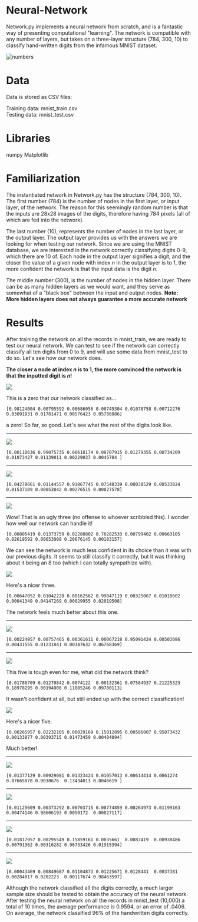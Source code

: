# Neural-Network

Network.py implements a neural network from scratch, and is a fantastic way of presenting computational "learning". The network is compatible with any number of layers,
but takes on a three-layer structure (784, 300, 10) to classify hand-written digits from the infamous MNIST dataset. 


![numbers](https://user-images.githubusercontent.com/66577070/187332068-8668d0b2-1645-4cc2-9a4d-622d3dc2fef5.jpg)

# Data
Data is stored as CSV files:

Training data: mnist_train.csv                           
Testing data: mnist_test.csv

# Libraries

numpy
Matplotlib

# Familiarization

The instantiated network in Network.py has the structure (784, 300, 10). The first number (784) is the number of nodes in the first layer, or input layer, of the network. The reason for this seemingly random number is that the inputs are 28x28 images of the digits, therefore having 784 pixels (all of which are fed into the network). 

The last number (10), represents the number of nodes in the last layer, or the output layer. The output layer provides us with the answers we are looking for when testing our network. Since we are using the MNIST database, we are interested in the network correctly classifying digits 0-9, which there are 10 of. Each node in the output layer signifies a digit, and the closer the value of a given node with index *n* in the output layer is to 1, the more confident the network is that the input data is the digit *n*. 

The middle number (300), is the number of nodes in the hidden layer. There can be as many hidden layers as we would want, and they serve as somewhat of a "black box" between the input and output nodes. **Note: More hidden layers does not always guarantee a more accurate network**

# Results

After training the network on all the records in mnist_train, we are ready to test our neural network. We can test to see if the network can correctly classify all ten digits from 0 to 9, and will use some data from mnist_test to do so. Let's see how our network does. 

**The closer a node at index *n* is to 1, the more convinced the network is that the inputted digit is *n*!**

![](https://i.imgur.com/Q1hwdEX.png)

This is a zero that our network classified as...

``` 
[0.98124004 0.00795592 0.00686056 0.00749304 0.01078758 0.00712276 0.03091931 0.01781471 0.00576423 0.05786886]
```

a zero! So far, so good. Let's see what the rest of the digits look like. 

----
![](https://i.imgur.com/KsOZaPO.png)

```
[0.00110636 0.99075735 0.00618174 0.00707915 0.01279355 0.00734209 0.01073427 0.01139011 0.00229037 0.0045704 ]
```

----
![](https://i.imgur.com/3K7bqUM.png)

```
[0.04278661 0.01144557 0.91867745 0.07548339 0.00038529 0.00533824 0.01537189 0.00053842 0.00276515 0.00027578]
```
----
![](https://i.imgur.com/L4PLJz3.png)

Wow! That is an ugly three (no offense to whoever scribbled this). I wonder how well our network can handle it!

```
[0.00805419 0.01373759 0.02280802 0.76282533 0.00799402 0.00663105 0.02619592 0.00653008 0.20676145 0.00183157]
```
We can see the network is much less confident in its choice than it was with our previous digits. It seems to still classify it correctly, but it was thinking about it being an 8 too (which I can totally sympathize with).


![](https://i.imgur.com/oUTbQA0.png)

Here's a nicer three. 

```
[0.00647052 0.01042228 0.00162562 0.99047119 0.00325067 0.01010602 0.00041349 0.04147269 0.00029955 0.02019508]
```
The network feels much better about this one. 

----
![](https://i.imgur.com/oPAA63L.png)

```
[0.00224957 0.00757465 0.00361611 0.00067218 0.95091424 0.00503086 0.00431555 0.01231841 0.00347632 0.06768369]
```
----
![](https://i.imgur.com/tt0LbSI.png)

This five is tough even for me, what did the network think?

```
[0.01786709 0.01270842 0.0074122  0.00132361 0.07584937 0.21225323 0.18978295 0.00194908 0.11085246 0.09780113]
```
It wasn't confident at all, but still ended up with the correct classification!


![](https://i.imgur.com/tnSzMJf.png)

Here's a nicer five.
```
[0.00265957 0.02232105 0.00029169 0.15012895 0.00566007 0.95073432 0.00133877 0.00393715 0.01473459 0.00404094]
```
Much better!

----
![](https://i.imgur.com/5yX4RdA.png)

```
[0.01377129 0.00929081 0.01323424 0.01057013 0.00614414 0.0061274 0.87665078 0.0030676  0.13434013 0.0046619 ]
```
----
![](https://i.imgur.com/wRpUPvE.png)

```
[0.01125609 0.00373292 0.00703715 0.00774859 0.00264973 0.01199163 0.00474146 0.98606193 0.0050172  0.00827117]
 ```
----
![](https://i.imgur.com/zOnW42D.png)

```
[0.01817957 0.00295549 0.15859161 0.0035661  0.0087419  0.00938486 0.00791362 0.00316282 0.96733426 0.01915394]
```
----
![](https://i.imgur.com/k0FNcq3.png)

```
[0.00043469 0.00849687 0.01104873 0.01225671 0.0128441  0.0037381 0.00284017 0.0202223  0.00117674 0.98463597]
```

Although the network classified all the digits correctly, a much larger sample size should be tested to obtain the accuracy of the neural network. 
After testing the neural network on all the records in mnist_test (10,000) a total of 10 times, the average performance is 0.9594, or an error of .0406. On average, 
the network classified 96% of the handwritten digits correctly.




